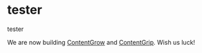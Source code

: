 # tester
tester

We are now building [ContentGrow](https://www.contentgrow.com/) and [ContentGrip](https://www.contentgrip.com/). Wish us luck!
